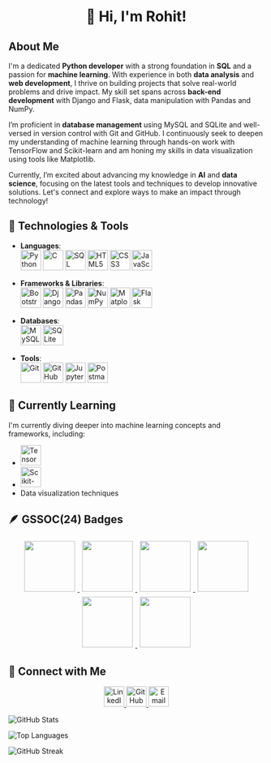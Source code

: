 <h1 align="center">👋 Hi, I'm Rohit!</h1>


## About Me
I'm a dedicated **Python developer** with a strong foundation in **SQL** and a passion for **machine learning**. With experience in both **data analysis** and **web development**, I thrive on building projects that solve real-world problems and drive impact. My skill set spans across **back-end development** with Django and Flask, data manipulation with Pandas and NumPy.

I’m proficient in **database management** using MySQL and SQLite and well-versed in version control with Git and GitHub. I continuously seek to deepen my understanding of machine learning through hands-on work with TensorFlow and Scikit-learn and am honing my skills in data visualization using tools like Matplotlib.

Currently, I’m excited about advancing my knowledge in **AI** and **data science**, focusing on the latest tools and techniques to develop innovative solutions. Let's connect and explore ways to make an impact through technology!

## 🔧 Technologies & Tools
- **Languages**:  
  <img src="https://img.icons8.com/color/48/000000/python--v1.png" alt="Python" width="40"/>
  <img src="https://img.icons8.com/color/48/000000/c-programming.png" alt="C" width="40"/> 
  <img src="https://upload.wikimedia.org/wikipedia/commons/8/87/Sql_data_base_with_logo.png" alt="SQL" width="40"/> 
  <img src="https://cdn.jsdelivr.net/gh/devicons/devicon/icons/html5/html5-original.svg" alt="HTML5" width="40" height="40"/>
  <img src="https://cdn.jsdelivr.net/gh/devicons/devicon/icons/css3/css3-original.svg" alt="CSS3" width="40" height="40"/>
  <img src="https://cdn.jsdelivr.net/gh/devicons/devicon/icons/javascript/javascript-original.svg" alt="JavaScript" width="40" height="40"/>


- **Frameworks & Libraries**:  
  <img src="https://cdn.jsdelivr.net/gh/devicons/devicon/icons/bootstrap/bootstrap-original.svg" alt="Bootstrap" width="40" height="40"/>
  <img src="https://img.icons8.com/color/48/000000/django.png" alt="Django" width="40"/>
  <img src="https://img.icons8.com/color/48/000000/pandas.png" alt="Pandas" width="40"/>
  <img src="https://img.icons8.com/color/48/000000/numpy.png" alt="NumPy" width="40"/>
  <img src="https://upload.wikimedia.org/wikipedia/commons/8/84/Matplotlib_icon.svg" alt="Matplotlib" width="40"/>
  <img src="https://upload.wikimedia.org/wikipedia/commons/3/3c/Flask_logo.svg" alt="Flask Logo" width="40" height="40"/>

- **Databases**:  
  <img src="https://img.icons8.com/color/48/000000/mysql-logo.png" alt="MySQL" width="40"/>
  <img src="https://upload.wikimedia.org/wikipedia/commons/3/38/SQLite370.svg" alt="SQLite" width="40"/>

- **Tools**:  
  <img src="https://img.icons8.com/color/48/000000/git.png" alt="Git" width="40"/>
  <img src="https://cdn-icons-png.flaticon.com/512/25/25231.png" alt="GitHub Logo" width="40" height="40"/>
  <img src="https://img.icons8.com/fluency/48/000000/jupyter.png" alt="Jupyter Notebook" width="40"/>
   <img src="https://www.vectorlogo.zone/logos/getpostman/getpostman-icon.svg" alt="Postman" width="40"/>

## 🌱 Currently Learning
I'm currently diving deeper into machine learning concepts and frameworks, including:
- <img src="https://img.icons8.com/color/48/000000/tensorflow.png" alt="TensorFlow" width="40"/>
- <img src="https://upload.wikimedia.org/wikipedia/commons/0/05/Scikit_learn_logo_small.svg" alt="Scikit-learn" width="40"/>
- Data visualization techniques

## 🪶 GSSOC(24) Badges 
<div align='center'>
<a href="https://gssoc.girlscript.tech/leaderboard">
<img src="https://raw.githubusercontent.com/GSSoC24/Postman-Challenge/main/docs/assets/Postman%20White.png" width="100px" height="100px" style="margin: 5px;" />
<img src="https://raw.githubusercontent.com/GSSoC24/Postman-Challenge/main/docs/assets/1.png" width="100px" height="100px" style="margin: 5px;" />
<img src="https://raw.githubusercontent.com/GSSoC24/Postman-Challenge/main/docs/assets/2.png" width="100px" height="100px" style="margin: 5px;" />
<img src="https://raw.githubusercontent.com/GSSoC24/Postman-Challenge/main/docs/assets/3.png" width="100px" height="100px" style="margin: 5px;" />
<img src="https://raw.githubusercontent.com/GSSoC24/Postman-Challenge/main/docs/assets/4.png" width="100px" height="100px" style="margin: 5px;" />
<img src="https://raw.githubusercontent.com/GSSoC24/Postman-Challenge/main/docs/assets/5.png" width="100px" height="100px" style="margin: 5px;" />
</a>
</div>

## 💬 Connect with Me

<p align="center">
  <a href="https://www.linkedin.com/in/rohit-dutta-64b0242a0/">
    <img src="https://img.icons8.com/fluency/48/000000/linkedin.png" alt="LinkedIn" width="40"/>
  </a>
  <a href="https://github.com/riku-d">
    <img src="https://img.icons8.com/ios-glyphs/48/000000/github.png" alt="GitHub" width="40"/>
  </a>
  <a href="mailto:rohitdutta2103@gmail.com">
    <img src="https://img.icons8.com/fluency/48/000000/gmail.png" alt="Email" width="40"/>
  </a>
</p>

![GitHub Stats](https://github-readme-stats.vercel.app/api?username=riku-d&show_icons=true&theme=tokyonight)

![Top Languages](https://github-readme-stats.vercel.app/api/top-langs/?username=riku-d&layout=compact&theme=tokyonight)

![GitHub Streak](https://github-readme-streak-stats.herokuapp.com/?user=riku-d&theme=tokyonight)